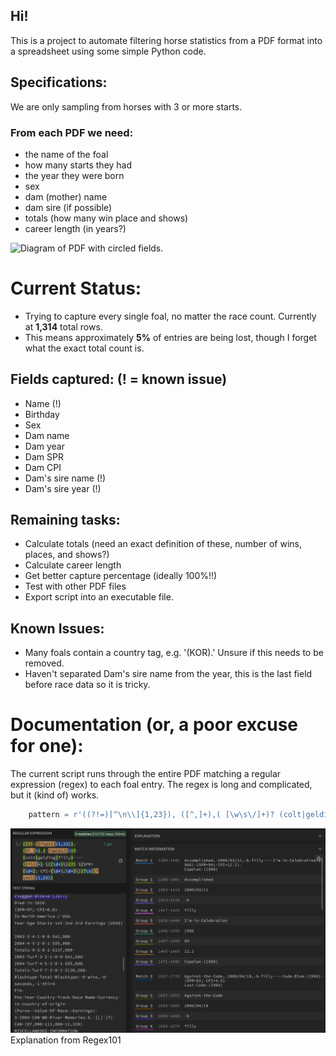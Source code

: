 ## Hi! 
This is a project to automate filtering horse statistics from a PDF format into a spreadsheet using some simple Python code.

## Specifications:
We are only sampling from horses with 3 or more starts.

### From each PDF we need:
- the name of the foal
- how many starts they had
- the year they were born
- sex
- dam (mother) name
- dam sire (if possible)
- totals (how many win place and shows)
- career length (in years?)

![Diagram of PDF with circled fields.](diagrammed-data.bmp)


# Current Status:
- Trying to capture every single foal, no matter the race count. Currently at **1,314** total rows.
- This means approximately **5%** of entries are being lost, though I forget what the exact total count is.

## Fields captured: (! = known issue)
- Name (!)
- Birthday 
- Sex 
- Dam name
- Dam year
- Dam SPR 
- Dam CPI
- Dam's sire name (!) 
- Dam's sire year (!)

## Remaining tasks:
- Calculate totals (need an exact definition of these, number of wins, places, and shows?)
- Calculate career length
- Get better capture percentage (ideally 100%!!)
- Test with other PDF files
- Export script into an executable file.

## Known Issues:
- Many foals contain a country tag, e.g. '(KOR).' Unsure if this needs to be removed.
- Haven't separated Dam's sire name from the year, this is the last field before race data so it is tricky.

# Documentation (or, a poor excuse for one):
The current script runs through the entire PDF matching a regular expression (regex) to each foal entry. The regex is long and complicated, but it (kind of) works.
```python
    pattern = r'((?!=)[^\n\\]{1,23}), ([^,]+),( [\w\s\/]+)? (colt|gelding|filly) -- ([^\(]+) \((\d+)\)(?: \(SPR=(\d+); CPI=(\d+\.\d+)\))?\s([^\n\\]{1,23})'
```
![Alt text](regex101.png) Explanation from Regex101